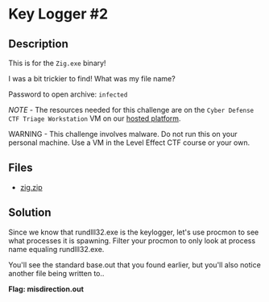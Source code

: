 # Key Logger #2

## Description

This is for the `Zig.exe` binary!

I was a bit trickier to find! What was my file name?

Password to open archive: `infected`

*NOTE* - The resources needed for this challenge are on the `Cyber Defense CTF Triage Workstation` VM on our [hosted platform](https://training.leveleffect.com/courses/f4a9466f-edb0-42ff-bb0e-a95af2b05de5).

WARNING - This challenge involves malware. Do not run this on your personal machine. Use a VM in the Level Effect CTF course or your own. 

## Files

* [zig.zip](files/zig.zip)

## Solution

Since we know that rundlll32.exe is the keylogger, let's use procmon to see what processes it is spawning. Filter your procmon to only look at process name equaling rundlll32.exe.

You'll see the standard base.out that you found earlier, but you'll also notice another file being written to..

**Flag: misdirection.out**
